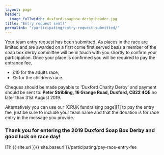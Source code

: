 ```yaml
---
layout: page
header:
  image_fullwidth: duxford-soapbox-derby-header.jpg
title: "Entry request sent!"
permalink: "/participating/entry-request-submitted/"
---
```


Your team entry request has been submitted. As places in the race are limited and are awarded on a first come first served basis a member of the soap box derby committee will be in touch with you shortly to confirm your participation. Once your place is confirmed you will be required to pay the entrance fee,

* £10 for the adults race, 
* £5 for the childrens race.

 Cheques should be made payable to 'Duxford Charity Derby' and payment should be sent to: **Peter Stribling, 16 Grange Road, Duxford, CB22 4QE** no later than 31st August 2019.
 
 Alternatively you can use our [CRUK fundraising page][1] to pay the entry fee, just be sure to include your team name and that the donation is for race entry in the message you provide.


### Thank you for entering the 2019 Duxford Soap Box Derby and good luck on race day! 

[1]: {{ site.url }}{{ site.baseurl }}/participating/pay-race-entry-fee